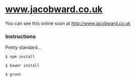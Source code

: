 # www.jacobward.co.uk

You can see this online soon at http://www.jacobward.co.uk


### Instructions

Pretty standard...

`$ npm install`

`$ bower install`

`$ grunt`
